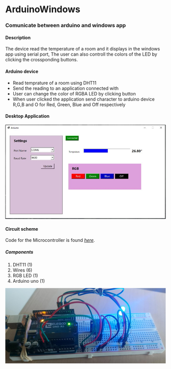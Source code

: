 # ArduinoWindows
 

### Comunicate between arduino and windows app

#### Description
The device read the temperature of a room and it displays in the windows app using serial port, The user can also controll 
the colors of the LED by clicking the crossponding buttons.

#### Arduino device
+ Read temprature of a room using DHT11
+ Send the reading to an application connected with
+ User can change the color of RGBA LED by clicking button
+ When user clicked the application send character to arduino device R,G,B and O for Red, Green, Blue and Off respectively



#### Desktop Application

![alt Application](doc/screen.JPG)



#### Circuit scheme

Code for the Microcontroller is found *[here](arduino/sketch_jul9a/sketch_jul9a.ino)*.

##### Components
1. DHT11 (1)
2. Wires (6)
3. RGB LED (1)
4. Arduino uno (1)


![alt Application](doc/schema.jpeg)


